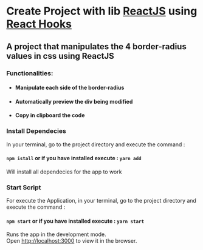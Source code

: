 # Create Project with lib [ReactJS](https://pt-br.reactjs.org/) using [React Hooks](https://pt-br.reactjs.org/docs/hooks-intro.html)

## A project that manipulates the 4 border-radius values in css using ReactJS

### Functionalities: 
- ####  Manipulate each side of the border-radius

- ####  Automatically preview the div being modified

- ####  Copy in clipboard the code

### Install Dependecies 

In your terminal, go to the project directory and execute the command :

#### `npm istall` or if you have installed execute : `yarn add`

Will install all dependecies for the app to work

### Start Script 

For execute the Application, in your terminal, go to the project directory and execute the command :

#### `npm start` or if you have installed execute : `yarn start`

Runs the app in the development mode.<br />
Open [http://localhost:3000](http://localhost:3000) to view it in the browser.


